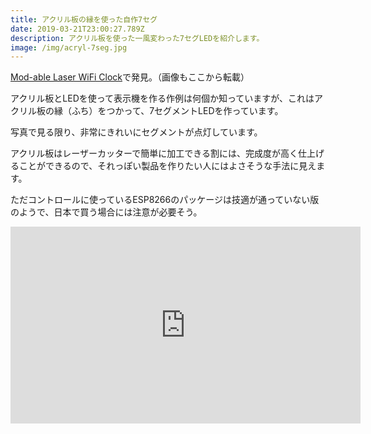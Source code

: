 ```yaml
---
title: アクリル板の縁を使った自作7セグ
date: 2019-03-21T23:00:27.789Z
description: アクリル板を使った一風変わった7セグLEDを紹介します。
image: /img/acryl-7seg.jpg
---
```

[Mod-able Laser WiFi Clock](https://www.tindie.com/products/seonr/mod-able-laser-wifi-clock/)で発見。（画像もここから転載）

アクリル板とLEDを使って表示機を作る作例は何個か知っていますが、これはアクリル板の縁（ふち）をつかって、7セグメントLEDを作っています。

写真で見る限り、非常にきれいにセグメントが点灯しています。

アクリル板はレーザーカッターで簡単に加工できる割には、完成度が高く仕上げることができるので、それっぽい製品を作りたい人にはよさそうな手法に見えます。

ただコントロールに使っているESP8266のパッケージは技適が通っていない版のようで、日本で買う場合には注意が必要そう。

<iframe width="560" height="315" src="https://www.youtube.com/embed/5l6Kz5tkBHg" frameborder="0" allow="accelerometer; autoplay; encrypted-media; gyroscope; picture-in-picture" allowfullscreen></iframe>
